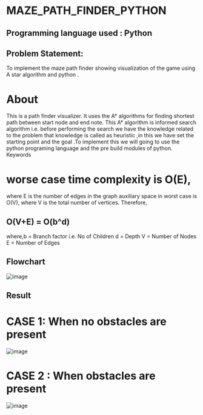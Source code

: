# MAZE_PATH_FINDER_PYTHON

## Programming language used : Python

## Problem Statement:
To implement the maze path finder showing 
visualization of the game using A star algorithm 
and python .

# About 
This is a path finder visualizer.
It uses the A* algorithms for finding shortest path between start node and end note.
This A* algorithm is informed search algorithm i.e. before performing 
the search we have the knowledge related to the 
problem that knowledge is called as heuristic ,in 
this we have set the starting point and the goal .To 
implement this we will going to use the python 
programing language and the pre build modules of 
python.
Keywords




 # worse case time complexity is O(E),
 where 
E is the number of edges in the graph
auxiliary space in worst case is O(V), 
where V is the total number of vertices.
Therefore,
##  O(V+E) = O(b^d)
 
where,b = Branch factor i.e. No of Children
 d = Depth
 V = Number of Nodes
E = Number of Edges


## Flowchart
![image](https://user-images.githubusercontent.com/90681684/156045956-2be0d4a1-dd5c-42a1-877b-58f9f3451c18.png)

## Result
# CASE 1: When no obstacles are present

![image](https://user-images.githubusercontent.com/90681684/156046850-709fd69e-9388-4e2d-92a3-d11ca67cb31f.png)

# CASE 2 : When obstacles are present

![image](https://user-images.githubusercontent.com/90681684/156046898-75910c6e-6d27-4654-b963-16610997695f.png)

